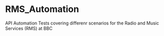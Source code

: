 # RMS_Automation
 API Automation Tests covering differenr scenarios for the Radio and Music Services (RMS) at BBC
